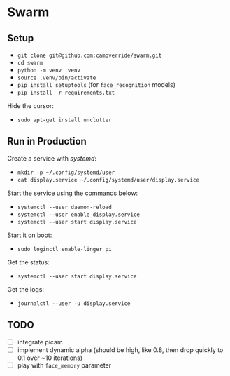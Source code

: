 # Swarm


## Setup

- `git clone git@github.com:camoverride/swarm.git`
- `cd swarm`
- `python -m venv .venv`
- `source .venv/bin/activate`
- `pip install setuptools` (for `face_recognition` models)
- `pip install -r requirements.txt`

Hide the cursor:

- `sudo apt-get install unclutter`


## Run in Production

Create a service with *systemd*:

- `mkdir -p ~/.config/systemd/user`
- `cat display.service ~/.config/systemd/user/display.service`

Start the service using the commands below:

- `systemctl --user daemon-reload`
- `systemctl --user enable display.service`
- `systemctl --user start display.service`

Start it on boot:

- `sudo loginctl enable-linger pi`

Get the status:

- `systemctl --user start display.service`

Get the logs:

- `journalctl --user -u display.service`


## TODO

- [ ] integrate picam
- [ ] implement dynamic alpha (should be high, like 0.8, then drop quickly to 0.1 over ~10 iterations)
- [ ] play with `face_memory` parameter
